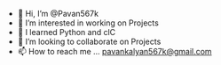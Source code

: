 - 👋 Hi, I’m @Pavan567k
- 👀 I’m interested in working on Projects
- 🌱 I learned Python and clC
- 💞️ I’m looking to collaborate on Projects
- 📫 How to reach me ... pavankalyan567k@gmail.com

<!---
Pavan567k/Pavan567k is a ✨ special ✨ repository because its `README.md` (this file) appears on your GitHub profile.
You can click the Preview link to take a look at your changes.
--->
